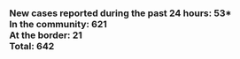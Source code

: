 ### New cases reported during the past 24 hours: 53*<br/>In the community: 621<br/>At the border: 21<br/>Total: 642
